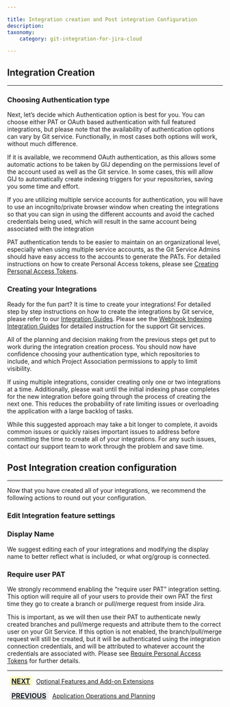 ```yaml
---

title: Integration creation and Post integration Configuration
description:
taxonomy:
    category: git-integration-for-jira-cloud

---
```

## Integration Creation
---
### Choosing Authentication type
Next, let’s  decide which Authentication option is best for you. You can choose either PAT or OAuth based authentication with full featured integrations, but please note that the availability of authentication options can vary by Git service. Functionally, in most cases both options will work, without much difference.

If it is available, we recommend  OAuth authentication, as this allows some automatic actions to be taken by GIJ depending on the permissions level of the account used as well as the Git service. In some cases, this will allow GIJ to automatically create indexing triggers for your repositories, saving you some time and effort.

<div class="bbb-callout bbb--tip">
    <div class="irow">
    <div class="ilogobox">
        <span class="logoimg"></span>
    </div>
    <div class="imsgbox">
        If you are utilizing multiple service accounts for authentication, you will have to use an incognito/private browser window when creating the integrations so that you can sign in using the different accounts and avoid the cached credentials being used, which will result in the same account being associated with the integration
    </div>
    </div>
</div>

PAT authentication tends to be easier to maintain on an organizational level, especially when using multiple service accounts, as the Git Service Admins should have easy access to the accounts to generate the PATs. For detailed instructions on how to create Personal Access tokens, please see [Creating Personal Access Tokens](https://help.gitkraken.com/git-integration-for-jira-cloud/creating-personal-access-tokens-gij-cloud).


### Creating your Integrations
Ready for the fun part? It is time to create your integrations! For detailed step by step instructions on how to create the integrations by Git service, please refer to our [Integration Guides](https://help.gitkraken.com/git-integration-for-jira-cloud/integration-guide-gij-cloud/). Please see the [Webhook Indexing Integration Guides](https://help.gitkraken.com/git-integration-for-jira-cloud/webhook-indexing-integration-gij-cloud/) for detailed instruction for the support Git services.

All of the planning and decision making from the previous steps get put to work during the integration creation process. You should now have confidence choosing your authentication type, which repositories to include, and which Project Association permissions to apply to limit visibility. 

If using multiple integrations, consider creating only one or two integrations at a time. Additionally, please wait until the initial indexing phase completes for the new integration before going through the process of creating the next one. This reduces the probability of rate limiting issues or overloading the application with a large backlog of tasks. 

While this suggested approach may take a bit longer to complete, it avoids common issues or quickly raises important issues to address before committing the time to create all of your integrations. For any such issues, contact our support team  to work through the problem and save time.


## Post Integration creation configuration
---
Now that you have created all of your integrations, we recommend the following actions   to round out your configuration.

### Edit Integration feature settings

### Display Name
 We suggest editing each of your integrations and modifying the display name to better reflect what is included, or what org/group is connected. 

### Require user PAT
We strongly recommend enabling the “require user PAT” integration setting. This option will require all of your users to provide their own PAT the first time they go to create a branch or pull/merge request from inside Jira. 

This is important, as we will then use their PAT to authenticate newly created branches and pull/merge requests and  attribute them to the correct user on your Git Service. If this option is not enabled, the branch/pull/merge request will still be created, but it will be authenticated using the integration connection credentials, and will be attributed to whatever account the credentials are associated with. Please see [Require Personal Access Tokens](https://help.gitkraken.com/git-integration-for-jira-cloud/require-personal-access-tokens-for-user-actions-create-branch-pull-request-gij-cloud/) for further details.

___

[<b style='background-color:#FFFCC3; padding:1px 5px; color:#181D28; border-radius:3px; margin: 0 5px; font-size: medium;'>NEXT</b>](/git-integration-for-jira-cloud/Getting-Started-Guide-Optional-Features) <a href="https://help.gitkraken.com/git-integration-for-jira-cloud/Getting-Started-Guide-Optional-Features/">Optional Features and Add-on Extensions</a>

[<b style='background-color:#F1F1F1; padding:1px 5px; color:#181D28; border-radius:3px; margin: 0 5px; font-size: medium;'>PREVIOUS</b>](/git-integration-for-jira-cloud/Getting-Started-Guide-App-operations-and-planning/) <a href="https://help.gitkraken.com/git-integration-for-jira-cloud/Getting-Started-Guide-App-operations-and-planning/">Application Operations and Planning</a>
